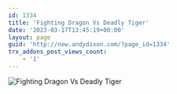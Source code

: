 ```yaml
---
id: 1334
title: 'Fighting Dragon Vs Deadly Tiger'
date: '2023-03-17T13:45:19+00:00'
layout: page
guid: 'http://new.andydixon.com/?page_id=1334'
trx_addons_post_views_count:
    - '1'
---
```


![Fighting Dragon Vs Deadly Tiger](https://i0.wp.com/assets.g8x2.ldn.idrivee2-23.com/posters/Fighting%20Dragon%20Vs%20Deadly%20Tiger%2001.jpg?w=1200&ssl=1 "Fighting Dragon Vs Deadly Tiger")